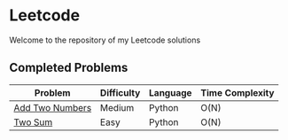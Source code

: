 # Leetcode

Welcome to the repository of my Leetcode solutions

## Completed Problems

| Problem                                                                            | Difficulty | Language | Time Complexity |
| ---------------------------------------------------------------------------------- | ---------- | -------- | --------------- |
| [Add Two Numbers](https://github.com/nhzaci/LeetCode/blob/master/addTwoNumbers.py) | Medium     | Python   | O(N)            |
| [Two Sum](https://github.com/nhzaci/LeetCode/blob/master/twoSum.py)                | Easy       | Python   | O(N)            |
